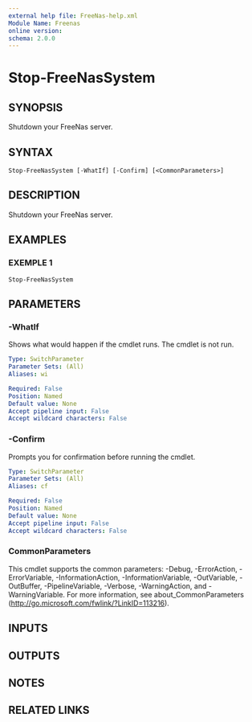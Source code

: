 ```yaml
---
external help file: FreeNas-help.xml
Module Name: Freenas
online version:
schema: 2.0.0
---
```


# Stop-FreeNasSystem

## SYNOPSIS
Shutdown your FreeNas server.

## SYNTAX

```
Stop-FreeNasSystem [-WhatIf] [-Confirm] [<CommonParameters>]
```

## DESCRIPTION
Shutdown your FreeNas server.

## EXAMPLES

### EXEMPLE 1
```
Stop-FreeNasSystem
```

## PARAMETERS

### -WhatIf
Shows what would happen if the cmdlet runs.
The cmdlet is not run.

```yaml
Type: SwitchParameter
Parameter Sets: (All)
Aliases: wi

Required: False
Position: Named
Default value: None
Accept pipeline input: False
Accept wildcard characters: False
```

### -Confirm
Prompts you for confirmation before running the cmdlet.

```yaml
Type: SwitchParameter
Parameter Sets: (All)
Aliases: cf

Required: False
Position: Named
Default value: None
Accept pipeline input: False
Accept wildcard characters: False
```

### CommonParameters
This cmdlet supports the common parameters: -Debug, -ErrorAction, -ErrorVariable, -InformationAction, -InformationVariable, -OutVariable, -OutBuffer, -PipelineVariable, -Verbose, -WarningAction, and -WarningVariable.
For more information, see about_CommonParameters (http://go.microsoft.com/fwlink/?LinkID=113216).

## INPUTS

## OUTPUTS

## NOTES

## RELATED LINKS
